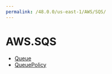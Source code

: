 ```yaml
---
permalink: /48.0.0/us-east-1/AWS/SQS/
---
```


# AWS.SQS



* [Queue](Queue.md)
* [QueuePolicy](QueuePolicy.md)